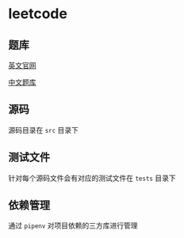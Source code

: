 # leetcode

## 题库
[英文官网](https://leetcode.com/problemset/all/)

[中文题库](https://leetcode-cn.com/problemset/all/)

## 源码
源码目录在 `src` 目录下

## 测试文件
针对每个源码文件会有对应的测试文件在 `tests` 目录下

## 依赖管理
通过 `pipenv` 对项目依赖的三方库进行管理
